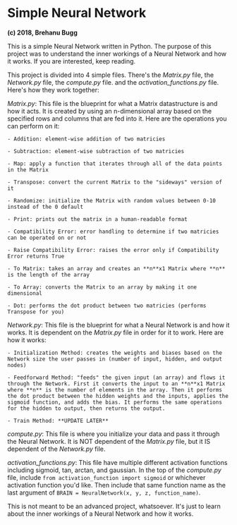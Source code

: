 # Simple Neural Network
**(c) 2018, Brehanu Bugg**

This is a simple Neural Network written in Python. The purpose of this project was to understand the inner workings of a Neural Network and how it works. If you are interested, keep reading.

This project is divided into 4 simple files. There's the *Matrix.py* file, the *Network.py* file, the *compute.py* file. and the *activation_functions.py* file. Here's how they work together:

  *Matrix.py*: This file is the blueprint for what a Matrix datastructure is and how it acts. It is created by using an n-dimensional array based on the specified rows and columns that are fed into it. Here are the operations you can perform on it:
  
    - Addition: element-wise addition of two matricies
    
    - Subtraction: element-wise subtraction of two matricies
    
    - Map: apply a function that iterates through all of the data points in the Matrix
    
    - Transpose: convert the current Matrix to the "sideways" version of it
    
    - Randomize: initialize the Matrix with random values between 0-10 instead of the 0 default
    
    - Print: prints out the matrix in a human-readable format
    
    - Compatibility Error: error handling to determine if two matricies can be operated on or not
    
    - Raise Compatibility Error: raises the error only if Compatibility Error returns True
    
    - To Matrix: takes an array and creates an **n**x1 Matrix where **n** is the length of the array
    
    - To Array: converts the Matrix to an array by making it one dimensional
    
    - Dot: performs the dot product between two matricies (performs Transpose for you)

  *Network.py*: This file is the blueprint for what a Neural Network is and how it works. It is dependent on the *Matrix.py* file in order for it to work. Here are how it works:
  
    - Initialization Method: creates the weights and biases based on the Network size the user passes in (number of input, hidden, and output nodes)
    
    - Feedforward Method: "feeds" the given input (an array) and flows it through the Network. First it converts the input to an **n**x1 Matrix where **n** is the number of elements in the array. Then it performs the dot product between the hidden weights and the inputs, applies the sigmoid function, and adds the bias. It performs the same operations for the hidden to output, then returns the output.
    
    - Train Method: **UPDATE LATER**
    
  *compute.py*: This file is where you initialize your data and pass it through the Neural Network. It is NOT dependent of the *Matrix.py* file, but it IS dependent of the *Network.py* file.
  
 *activation_functions.py*: This file have multiple different activation functions including sigmoid, tan, arctan, and gaussian. In the top of the *compute.py* file, include `from activation_function import sigmoid` or whichever activation function you'd like. Then include that same function name as the last argument of `BRAIN = NeuralNetwork(x, y, z, function_name)`. 
  
This is not meant to be an advanced project, whatsoever. It's just to learn about the inner workings of a Neural Network and how it works. 
